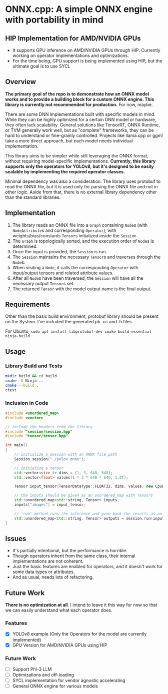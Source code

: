 # ONNX.cpp: A simple ONNX engine with portability in mind

## HIP Implementation for AMD/NVIDIA GPUs
- It supports GPU inference on AMD/NVIDIA GPUs through HIP. Currently working on operator implementations and optimizations.
- For the time being, GPU support is being implemented using HIP, but the ultimate goal is to use SYCL

## Overview
**The primary goal of the repo is to demonstrate how an ONNX model works and to provide a building block for a custom ONNX engine. This library is currently not recommended for production.** For now, maybe.

There are some DNN implementations built with specific models in mind. While they can be highly optimized for a certain DNN model or hardware, they often lack scalability. General solutions like TensorRT, ONNX Runtime, or TVM generally work well, but as "complete" frameworks, they can be hard to understand or fine-grainly controlled. Projects like llama.cpp or ggml take a more direct approach, but each model needs individual implementation.

This library aims to be simpler while still leveraging the ONNX format, without requiring model-specific implementations. **Currently, this library supports only the operators for YOLOv8, but it's designed to be easily scalable by implementing the required operator classes.**

Minimal dependency was also a consideration. The library uses protobuf to read the ONNX file, but it is used only for parsing the ONNX file and not in other logic. Aside from that, there is no external library dependency other than the standard libraries.

## Implementation
1. The library reads an ONNX file into a `Graph` containing `Node`s (with `NodeAttribute`s and corresponding `Operator`), with weights/bias/constants `Tensor`s initialized inside the `Session`.
2. The `Graph` is topologically sorted, and the execution order of `Node`s is determined.
3. Once the input is provided, the `Session` is run.
4. The `Session` maintains the necessary `Tensor`s and traverses through the `Node`s.
5. When visiting a `Node`, it calls the corresponding `Operator` with input/output tensors and related attribute values.
6. After all `Node`s have been traversed, the `Session` will have all the necessary output `Tensor`s set.
7. The returned `Tensor` with the model output name is the final output.

## Requirements
Other than the basic build environment, protobuf library should be present on the System. I've included the generated pb .cc and .h files.

For Ubuntu, `sudo apt install libprotobuf-dev cmake build-essential ninja-build`

## Usage

### Library Build and Tests
```bash
mkdir build && cd build
cmake -G Ninja ..
cmake --build .
ctest
```

### Inclusion in Code
```c++
#include <unordered_map>
#include <vector>

// include the headers from the library
#include "session/session.hpp"
#include "tensor/tensor.hpp"

int main()
{
    // initialize a session with an ONNX file path
    Session session("./yolov.onnx");

    // initialize a tensor
    std::vector<size_t> dims = {1, 3, 640, 640};
    std::vector<float> values(1 * 3 * 640 * 640, 1.0f);

    Tensor input_tensor(TensorDataType::FLOAT32, dims, values, new CpuDevice());

    // the inputs should be given as an unordered_map with Tensors
    std::unordered_map<std::string, Tensor> inputs;
    inputs["images"] = input_tensor;

    // 'run' method runs the inference and give back the results as an unordered_map with Tensors
    std::unordered_map<std::string, Tensor> outputs = session.run(inputs);
}
```

## Issues
- It's partially intentional, but the performance is horrible.
- Though operators inherit from the same class, their internal implementations are not coherent.
- Just the basic features are enabled for operators, and it doesn't work for some data types or attributes.
- And as usual, needs lots of refactoring.

## Future Work
**There is no optimization at all**. I intend to leave it this way for now so that we can easily understand what each operator does.

### Features
- [x] YOLOv8 example (Only the Operators for the model are currently implemented)
- [x] GPU Version for AMD/NVIDIA GPUs using HIP

### Future Work
- [ ] Support Phi-3 LLM
- [ ] Optimizations and off-loading
- [ ] SYCL implementation for vendor agnostic accelerating
- [ ] General ONNX engine for various models
